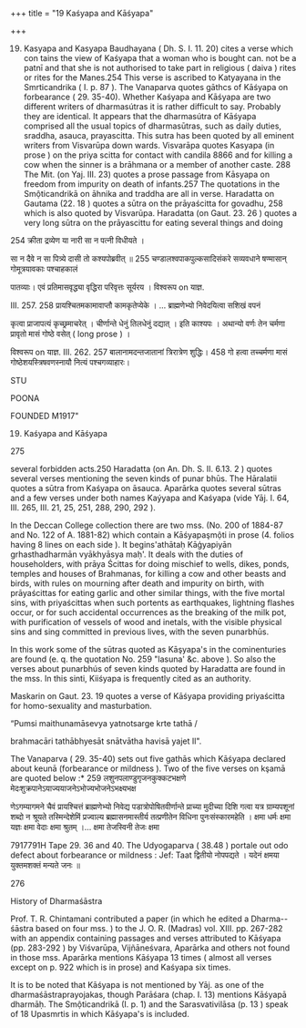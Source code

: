 +++
title = "19 Kaśyapa and Kāśyapa"

+++

19. Kasyapa and Kasyapa Baudhayana ( Dh. S. I. 11. 20) cites a verse which con tains the view of Kaśyapa that a woman who is bought can. not be a patnī and that she is not authorised to take part in religious ( daiva ) rites or rites for the Manes.254 This verse is ascribed to Katyayana in the Smrticandrika ( I. p. 87 ). The Vanaparva quotes gāthcs of Kāśyapa on forbearance ( 29. 35-40). Whether Kaśyapa and Kāśyapa are two different writers of dharmasútras it is rather difficult to say. Probably they are identical. It appears that the dharmasútra of Kāśyapa comprised all the usual topics of dharmasūtras, such as daily duties, sraddha, asauca, prayascitta. This sutra has been quoted by all eminent writers from Visvarūpa down wards. Visvarāpa quotes Kasyapa (in prose ) on the priya scitta for contact with candila 8866 and for killing a cow when the sinner is a brāhmana or a member of another caste. 288 The Mit. (on Yaj. III. 23) quotes a prose passage from Kāsyapa on freedom from impurity on death of infants.257 The quotations in the Smộticandrikā on āhnika and traddha are all in verse. Haradatta on Gautama (22. 18 ) quotes a sūtra on the prāyaścitta for govadhu, 258 which is also quoted by Visvarūpa. Haradatta (on Gaut. 23. 26 ) quotes a very long sūtra on the prāyascittu for eating several things and doing 

254 क्रीता द्रव्येण या नारी सा न पत्नी विधीयते । 

सा न दैवे न सा पित्र्ये दासी तो कश्यपोब्रवीत् ॥ 255 चण्डालश्वपाकपुल्कसादिसंकरे सव्यवधाने षण्मासान् गोमूत्रयावकाः पश्चाहकालं 

पातव्याः। एवं प्रतिमासवृद्ध्या वृद्धिरा परिवृत्तः सूर्यरय । विश्वरूप on याज्ञ. 

III. 257. 258 प्रायश्चितमकामावाप्तौ कामकृतेप्येके । ... ब्राह्मणेभ्यो निवेदयित्वा सशिखं वपनं 

कृत्वा प्राजापत्यं कृच्छ्रमाचरेत् । चीर्णान्ते धेनुं तिलधेनुं दद्यात् । इति काश्यपः । अथान्यो वर्णः तेन चर्मणा प्रावृतो मासं गोष्ठे वसेत् ( long prose ) । 

विश्वरूप on याज्ञ. III. 262. 257 बालानामदन्तजातानां त्रिरात्रेण शुद्धिः। 458 गो हत्वा तच्चर्मणा मासं गोष्ठेशयस्त्रिषवणस्नायौ नित्यं पश्चगव्याहारः। 



STU 

POONA 

FOUNDED M1917" 

19. Kaśyapa and Kāśyapa 

275 

several forbidden acts.250 Haradatta (on An. Dh. S. II. 6.13. 2 ) quotes several verses mentioning the seven kinds of punar bhūs. The Hāralatii quotes a sūtra from Kaśyapa on āsauca. Aparārka quotes several sūtras and a few verses under both names Kaýyapa and Kaśyapa (vide Yāj. I. 64, III. 265, III. 21, 25, 251, 288, 290, 292 ). 

In the Deccan College collection there are two mss. (No. 200 of 1884-87 and No. 122 of A. 1881-82) which contain a Kāśyapaşmộti in prose (4. folios having 8 lines on each side ). It begins'athātaḥ Kāģyapiyān grhasthadharmān vyākhyāsya maḥ'. It deals with the duties of householders, with prāya Ścittas for doing mischief to wells, dikes, ponds, temples and houses of Brahmanas, for killing a cow and other beasts and birds, with rules on mourning after death and impurity on birth, with prāyaścittas for eating garlic and other similar things, with the five mortal sins, with priyaścittas when such portents as earthquakes, lightning flashes occur, or for such accidental occurrences as the breaking of the milk pot, with purification of vessels of wood and inetals, with the visible physical sins and sing committed in previous lives, with the seven punarbhūs. 

In this work some of the sūtras quoted as Kāşyapa's in the cominenturies are found (e. q. the quotation No. 259 "lasuna' &c. above ). So also the verses about punarbhús of seven kinds quoted by Haradatta are found in the mss. In this sinti, Kiiśyapa is frequently cited as an authority. 

Maskarin on Gaut. 23. 19 quotes a verse of Kāśyapa providing priyaścitta for homo-sexuality and masturbation. 

“Pumsi maithunamāsevya yatnotsarge krte tathā / 

brahmacāri tathābhyesāt snātvātha havisā yajet Il". 

The Vanaparva ( 29. 35-40) sets out five gathās which Kāśyapa declared about keunā (forbearance or mildness ). Two of the five verses on kşamā are quoted below :* 259 लशुनपलाण्डुगृजनकुक्कटभक्षणे मेदःशुक्रपानेऽयाज्ययाजनेऽभोज्यभोजनेऽभक्ष्यभक्ष 

णेऽगम्यागमने चैवं प्रायश्चित्तं ब्राह्मणेभ्यो निवेद्य पडात्रोपोषितवीर्णान्ते प्राच्या मुदीच्या दिशि गत्वा यत्र ग्राम्यपशूनां शब्दो न श्रूयते तस्मिन्देशेमिं प्रज्वाल्य ब्रह्मासनमास्तीर्य तत्प्रणीतेन विधिना पुनःसंस्कारमहेति । क्षमा धर्मः क्षमा यज्ञः क्षमा वेदाः क्षमा श्रुतम् ।... क्षमा तेजस्विनी तेजः क्षमा 

7917791H Tape 29. 36 and 40. The Udyogaparva ( 38.48 ) portale out odo defect about forbearance or mildness : Jef: Taat द्वितीयो नोपपद्यते । यदेनं क्षमया युक्तमशक्तं मन्यते जनः ॥ 

276 

History of Dharmaśāstra 

Prof. T. R. Chintamani contributed a paper (in which he edited a Dharma--śāstra based on four mss. ) to the J. O. R. (Madras) vol. XIII. pp. 267-282 with an appendix containing passages and verses attributed to Kāśyapa (pp. 283-292 ) by Viśvarūpa, Vijñāneśvara, Aparārka and others not found in those mss. Aparārka mentions Kāśyapa 13 times ( almost all verses except on p. 922 which is in prose) and Kaśyapa six times. 

It is to be noted that Kāśyapa is not mentioned by Yāj. as one of the dharmaśāstraprayojakas, though Parāśara (chap. I. 13) mentions Kāśyapā dharmāḥ. The Smộticandrikā (I. p. 1) and the Sarasvativilāsa (p. 13 ) speak of 18 Upasmrtis in which Kāśyapa's is included. 

